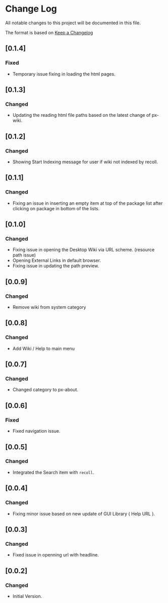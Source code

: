 # Change Log

All notable changes to this project will be documented in this file.

The format is based on [Keep a Changelog](http://keepachangelog.com/)

## [0.1.4]
### Fixed

- Temporary issue fixing in loading the html pages.


## [0.1.3]
### Changed

- Updating the reading html file paths based on the latest change of px-wiki.


## [0.1.2]
### Changed

- Showing Start Indexing message for user if wiki not indexed by recoll.


## [0.1.1]
### Changed

- Fixing an issue in inserting an empty item at top of the package list after clicking on package in bottom of the lists.


## [0.1.0]
### Changed

- Fixing issue in opening the Desktop Wiki via URL scheme. (resource path issue)
- Opening External Links in default browser.
- Fixing issue in updating the path preview.
 

## [0.0.9]
### Changed

- Remove wiki from system category


## [0.0.8]
### Changed

- Add Wiki / Help to main menu


## [0.0.7]
### Changed

- Changed category to px-about.


## [0.0.6]
### Fixed

- Fixed navigation issue.


## [0.0.5]
### Changed

- Integrated the Search item with `recoll`.


## [0.0.4]
### Changed

- Fixing minor issue based on new update of GUI Library ( Help URL ).


## [0.0.3]
### Changed

- Fixed issue in openning url with headline.


## [0.0.2]
### Changed

- Initial Version.
